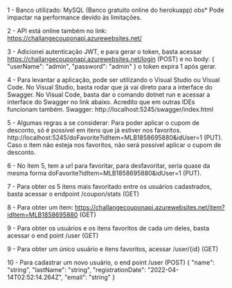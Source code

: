 1 - Banco utilizado: MySQL (Banco gratuito online do herokuapp) obs* Pode impactar na performance devido às limitações.

2 - API está online também no link: https://challangecouponapi.azurewebsites.net/

3 - Adicionei autenticação JWT, e para gerar o token, basta acessar https://challangecouponapi.azurewebsites.net/login (POST) e no body: 
{
  "userName": "admin",
  "password": "admin"
}
o token expira 1 após gerar.

4 - Para levantar a aplicação, pode ser utilizando o Visual Studio ou Visual Code. No Visual Studio, basta rodar que já vai direto para a interface do Swagger.
No Visual Code, basta dar o comando dotnet run e acessar a interface do Swagger no link abaixo.
Acredito que em outras IDEs funcionam também. 
Swagger: http://localhost:5245/swagger/index.html

5 - Algumas regras a se considerar: Para poder aplicar o cupom de desconto, só é possível em itens que já estiver nos favoritos. 
http://localhost:5245/doFavorite?idItem=MLB1858695880&idUser=1 (PUT). Caso o item não esteja nos favoritos, não será possível aplicar o cupom de desconto.

6 - No item 5, tem a url para favoritar, para desfavoritar, seria quase da mesma forma doFavorite?idItem=MLB1858695880&idUser=1 (PUT).

7 - Para obter os 5 itens mais favoritado entre os usuários cadastrados, basta acessar o endpoint /coupon/stats (GET)

8 - Para obter um item: https://challangecouponapi.azurewebsites.net/item?idItem=MLB1858695880 (GET)

9 - Para obter os usuários e os itens favoritos de cada um deles, basta acessar o end point /user (GET)

9 - Para obter um único usuário e itens favoritos, acessar /user/{id} (GET)

10 - Para cadastrar um novo usuário, o end point /user (POST)
{
  "name": "string",
  "lastName": "string",
  "registrationDate": "2022-04-14T02:52:14.264Z",
  "email": "string"
}
